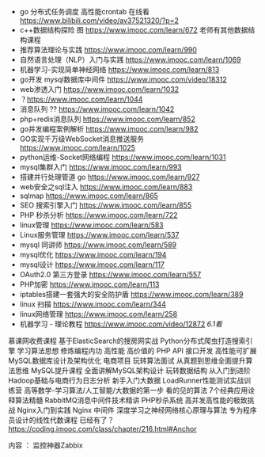 - go 分布式任务调度 高性能crontab 在线看 https://www.bilibili.com/video/av37521320/?p=2
- c++数据结构探险 图 https://www.imooc.com/learn/672 老师有其他数据结构课程
- 推荐算法理论与实践 https://www.imooc.com/learn/990
- 自然语言处理（NLP）入门与实践 https://www.imooc.com/learn/1069
- 机器学习-实现简单神经网络 https://www.imooc.com/learn/813
-  go开发 mysql数据库中间件 https://www.imooc.com/video/18312
- web渗透入门 https://www.imooc.com/learn/1032
- ？https://www.imooc.com/learn/1044
- 消息队列 ?? https://www.imooc.com/learn/1042
- php+redis消息队列 https://www.imooc.com/learn/852
- go并发编程案例解析 https://www.imooc.com/learn/982
- GO实现千万级WebSocket消息推送服务 https://www.imooc.com/learn/1025
- python运维-Socket网络编程 https://www.imooc.com/learn/1031
- mysql集群入门 https://www.imooc.com/learn/993
- 搭建并行处理管道 go https://www.imooc.com/learn/927
- web安全之sql注入 https://www.imooc.com/learn/883
- sqlmap https://www.imooc.com/learn/865
- SEO 搜索引擎入门 https://www.imooc.com/learn/855
- PHP 秒杀分析 https://www.imooc.com/learn/722
- linux管理 https://www.imooc.com/learn/583
- Linux服务管理 https://www.imooc.com/learn/537
- mysql 同讲师 https://www.imooc.com/learn/589 
- mysql优化 https://www.imooc.com/learn/194
- mysql设计 https://www.imooc.com/learn/117
- OAuth2.0 第三方登录 https://www.imooc.com/learn/557
- PHP加密 https://www.imooc.com/learn/113
- iptables搭建一套强大的安全防护盾 https://www.imooc.com/learn/389
- linux 扫描 https://www.imooc.com/learn/344
- linux网络管理 https://www.imooc.com/learn/258
- 机器学习 - 理论教程 https://www.imooc.com/video/12872 *6.1看*


慕课网收费课程
    基于ElasticSearch的搜房网实战
    Python分布式爬虫打造搜索引擎
    学习算法思想 修炼编程内功
    高性能 高价值的 PHP API 接口开发
    高性能可扩展MySQL数据库设计及架构优化 电商项目
    玩转算法面试 从真题到思维全面提升算法思维
    MySQL提升课程 全面讲解MySQL架构设计
    玩转数据结构 从入门到进阶
    Hadoop基础与电商行为日志分析 新手入门大数据
    LoadRunner性能测试实战训练营
    高等数学-学习算法/人工智能/大数据的第一步
    看的见的算法 7个经典应用诠释算法精髓
    RabbitMQ消息中间件技术精讲
    PHP秒杀系统  高并发高性能的极致挑战
    Nginx入门到实践 Nginx 中间件
    深度学习之神经网络核心原理与算法
    专为程序员设计的线性代数课程 已经有了？
    https://coding.imooc.com/class/chapter/216.html#Anchor
    
    
内容 ：
    监控神器Zabbix